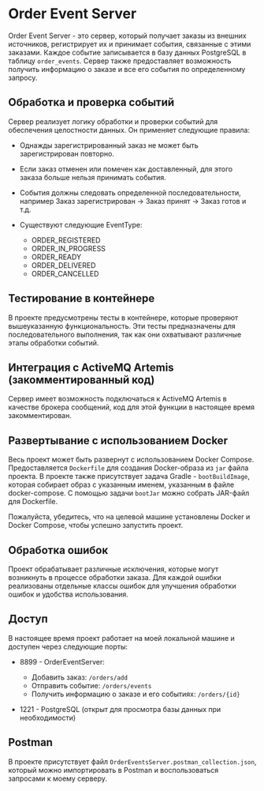 # Order Event Server

Order Event Server - это сервер, который получает заказы из внешних источников, регистрирует их и принимает события, связанные с этими заказами. Каждое событие записывается в базу данных PostgreSQL в таблицу `order_events`. Сервер также предоставляет возможность получить информацию о заказе и все его события по определенному запросу.

## Обработка и проверка событий

Сервер реализует логику обработки и проверки событий для обеспечения целостности данных. Он применяет следующие правила:

- Однажды зарегистрированный заказ не может быть зарегистрирован повторно.
- Если заказ отменен или помечен как доставленный, для этого заказа больше нельзя принимать события.
- События должны следовать определенной последовательности, например Заказ зарегистрирован -> Заказ принят -> Заказ готов и т.д.

- Существуют следующие EventType:
    - ORDER_REGISTERED
    - ORDER_IN_PROGRESS
    - ORDER_READY
    - ORDER_DELIVERED
    - ORDER_CANCELLED

## Тестирование в контейнере

В проекте предусмотрены тесты в контейнере, которые проверяют вышеуказанную функциональность. Эти тесты предназначены для последовательного выполнения, так как они охватывают различные этапы обработки событий.

## Интеграция с ActiveMQ Artemis (закомментированный код)

Сервер имеет возможность подключаться к ActiveMQ Artemis в качестве брокера сообщений, код для этой функции в настоящее время закомментирован.

## Развертывание с использованием Docker

Весь проект может быть развернут с использованием Docker Compose. Предоставляется `Dockerfile` для создания Docker-образа из `jar` файла проекта. В проекте также присутствует задача Gradle - `bootBuildImage`, которая собирает образ с указанным именем, указанным в файле docker-compose. С помощью задачи `bootJar` можно собрать JAR-файл для Dockerfile.

Пожалуйста, убедитесь, что на целевой машине установлены Docker и Docker Compose, чтобы успешно запустить проект.

## Обработка ошибок

Проект обрабатывает различные исключения, которые могут возникнуть в процессе обработки заказа. Для каждой ошибки реализованы отдельные классы ошибок для улучшения обработки ошибок и удобства использования.

## Доступ

В настоящее время проект работает на моей локальной машине и доступен через следующие порты:

- 8899 - OrderEventServer:
    - Добавить заказ: `/orders/add`
    - Отправить событие: `/orders/events`
    - Получить информацию о заказе и его событиях: `/orders/{id}`

- 1221 - PostgreSQL (открыт для просмотра базы данных при необходимости)

## Postman

В проекте присутствует файл `OrderEventsServer.postman_collection.json`, который можно импортировать в Postman и воспользоваться запросами к моему серверу.
